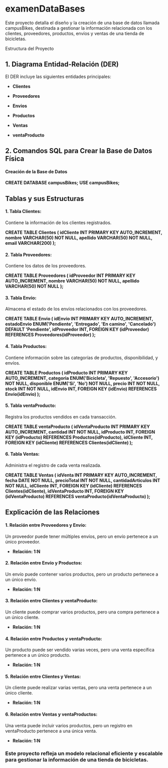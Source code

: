 # examenDataBases
Este proyecto detalla el diseño y la creación de una base de datos llamada campusBikes, destinada a gestionar la información relacionada con los clientes, proveedores, productos, envíos y ventas de una tienda de bicicletas.

Estructura del Proyecto



## 1. Diagrama Entidad-Relación (DER)



El DER incluye las siguientes entidades principales:

- **Clientes**

- **Proveedores**

- **Envios**

- **Productos**

- **Ventas**

- **ventaProducto**



## 2. Comandos SQL para Crear la Base de Datos Física



#### Creación de la Base de Datos

**CREATE DATABASE campusBikes;**
**USE campusBikes;**

## Tablas y sus Estructuras

#### 1. Tabla Clientes:

Contiene la información de los clientes registrados.

**CREATE TABLE Clientes (
    idCliente INT PRIMARY KEY AUTO_INCREMENT,
    nombre VARCHAR(50) NOT NULL,
    apellido VARCHAR(50) NOT NULL,
    email VARCHAR(200)
);**


#### 2. Tabla Proveedores:

Contiene los datos de los proveedores.

**CREATE TABLE Proveedores (
    idProveedor INT PRIMARY KEY AUTO_INCREMENT,
    nombre VARCHAR(50) NOT NULL,
    apellido VARCHAR(50) NOT NULL
);**


#### 3. Tabla Envio:

Almacena el estado de los envíos relacionados con los proveedores.

**CREATE TABLE Envio (
    idEnvio INT PRIMARY KEY AUTO_INCREMENT,
    estadoEnvio ENUM('Pendiente', 'Entregado', 'En camino', 'Cancelado') DEFAULT 'Pendiente',
    idProveedor INT,
    FOREIGN KEY (idProveedor) REFERENCES Proveedores(idProveedor)
);**


#### 4. Tabla Productos:

Contiene información sobre las categorías de productos, disponibilidad, y envíos.

**CREATE TABLE Productos (
    idProducto INT PRIMARY KEY AUTO_INCREMENT,
    categoria ENUM('Bicicleta', 'Repuesto', 'Accesorio') NOT NULL,
    disponible ENUM('Si', 'No') NOT NULL,
    precio INT NOT NULL,
    stock INT NOT NULL,
    idEnvio INT,
    FOREIGN KEY (idEnvio) REFERENCES Envio(idEnvio)
);**


#### 5. Tabla ventaProducto:

Registra los productos vendidos en cada transacción.

**CREATE TABLE ventaProducto (
    idVentaProducto INT PRIMARY KEY AUTO_INCREMENT,
    cantidad INT NOT NULL,
    idProducto INT,
    FOREIGN KEY (idProducto) REFERENCES Productos(idProducto),
    idCliente INT,
    FOREIGN KEY (idCliente) REFERENCES Clientes(idCliente)
);**


#### 6. Tabla Ventas:

Administra el registro de cada venta realizada.

**CREATE TABLE Ventas (
    idVenta INT PRIMARY KEY AUTO_INCREMENT,
    fecha DATE NOT NULL,
    precioTotal INT NOT NULL,
    cantidadArticulos INT NOT NULL,
    idCliente INT,
    FOREIGN KEY (idCliente) REFERENCES Clientes(idCliente),
    idVentaProducto INT,
    FOREIGN KEY (idVentaProducto) REFERENCES ventaProducto(idVentaProducto)
);**

## Explicación de las Relaciones

#### 1. Relación entre Proveedores y Envio:

Un proveedor puede tener múltiples envíos, pero un envío pertenece a un único proveedor.

- **Relación: 1:N**

#### 2. Relación entre Envio y Productos:

Un envío puede contener varios productos, pero un producto pertenece a un único envío.

- **Relación: 1:N**

#### 3. Relación entre Clientes y ventaProducto:

Un cliente puede comprar varios productos, pero una compra pertenece a un único cliente.

- **Relación: 1:N**

#### 4. Relación entre Productos y ventaProducto:

Un producto puede ser vendido varias veces, pero una venta específica pertenece a un único producto.

- **Relación: 1:N**

#### 5. Relación entre Clientes y Ventas:

Un cliente puede realizar varias ventas, pero una venta pertenece a un único cliente.

- **Relación: 1:N**

#### 6. Relación entre Ventas y ventaProductos:

Una venta puede incluir varios productos, pero un registro en ventaProducto pertenece a una única venta.

- **Relación: 1:N**

### Este proyecto refleja un modelo relacional eficiente y escalable para gestionar la información de una tienda de bicicletas.
